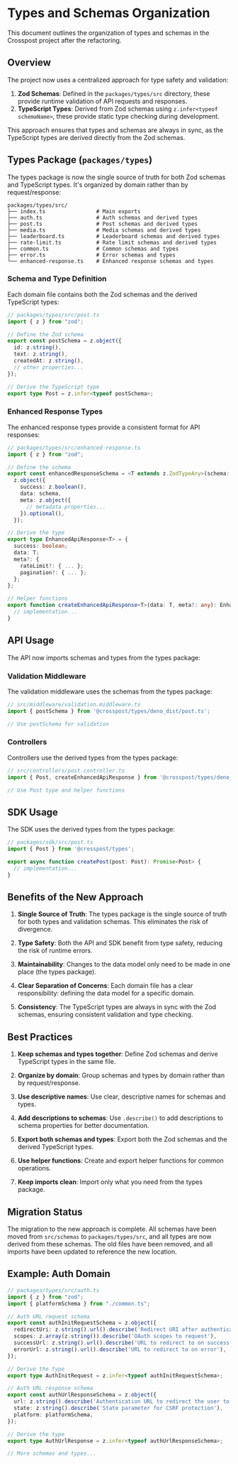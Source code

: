 # Types and Schemas Organization

This document outlines the organization of types and schemas in the Crosspost project after the refactoring.

## Overview

The project now uses a centralized approach for type safety and validation:

1. **Zod Schemas**: Defined in the `packages/types/src` directory, these provide runtime validation of API requests and responses.
2. **TypeScript Types**: Derived from Zod schemas using `z.infer<typeof schemaName>`, these provide static type checking during development.

This approach ensures that types and schemas are always in sync, as the TypeScript types are derived directly from the Zod schemas.

## Types Package (`packages/types`)

The types package is now the single source of truth for both Zod schemas and TypeScript types. It's organized by domain rather than by request/response:

```
packages/types/src/
├── index.ts                # Main exports
├── auth.ts                 # Auth schemas and derived types
├── post.ts                 # Post schemas and derived types
├── media.ts                # Media schemas and derived types
├── leaderboard.ts          # Leaderboard schemas and derived types
├── rate-limit.ts           # Rate limit schemas and derived types
├── common.ts               # Common schemas and types
├── error.ts                # Error schemas and types
└── enhanced-response.ts    # Enhanced response schemas and types
```

### Schema and Type Definition

Each domain file contains both the Zod schemas and the derived TypeScript types:

```typescript
// packages/types/src/post.ts
import { z } from "zod";

// Define the Zod schema
export const postSchema = z.object({
  id: z.string(),
  text: z.string(),
  createdAt: z.string(),
  // other properties...
});

// Derive the TypeScript type
export type Post = z.infer<typeof postSchema>;
```

### Enhanced Response Types

The enhanced response types provide a consistent format for API responses:

```typescript
// packages/types/src/enhanced-response.ts
import { z } from "zod";

// Define the schema
export const enhancedResponseSchema = <T extends z.ZodTypeAny>(schema: T) => 
  z.object({
    success: z.boolean(),
    data: schema,
    meta: z.object({
      // metadata properties...
    }).optional(),
  });

// Derive the type
export type EnhancedApiResponse<T> = {
  success: boolean;
  data: T;
  meta?: {
    rateLimit?: { ... };
    pagination?: { ... };
  };
};

// Helper functions
export function createEnhancedApiResponse<T>(data: T, meta?: any): EnhancedApiResponse<T> {
  // implementation...
}
```

## API Usage

The API now imports schemas and types from the types package:

### Validation Middleware

The validation middleware uses the schemas from the types package:

```typescript
// src/middleware/validation.middleware.ts
import { postSchema } from '@crosspost/types/deno_dist/post.ts';

// Use postSchema for validation
```

### Controllers

Controllers use the derived types from the types package:

```typescript
// src/controllers/post.controller.ts
import { Post, createEnhancedApiResponse } from '@crosspost/types/deno_dist/post.ts';

// Use Post type and helper functions
```

## SDK Usage

The SDK uses the derived types from the types package:

```typescript
// packages/sdk/src/post.ts
import { Post } from '@crosspost/types';

export async function createPost(post: Post): Promise<Post> {
  // implementation...
}
```

## Benefits of the New Approach

1. **Single Source of Truth**: The types package is the single source of truth for both types and validation schemas. This eliminates the risk of divergence.

2. **Type Safety**: Both the API and SDK benefit from type safety, reducing the risk of runtime errors.

3. **Maintainability**: Changes to the data model only need to be made in one place (the types package).

4. **Clear Separation of Concerns**: Each domain file has a clear responsibility: defining the data model for a specific domain.

5. **Consistency**: The TypeScript types are always in sync with the Zod schemas, ensuring consistent validation and type checking.

## Best Practices

1. **Keep schemas and types together**: Define Zod schemas and derive TypeScript types in the same file.

2. **Organize by domain**: Group schemas and types by domain rather than by request/response.

3. **Use descriptive names**: Use clear, descriptive names for schemas and types.

4. **Add descriptions to schemas**: Use `.describe()` to add descriptions to schema properties for better documentation.

5. **Export both schemas and types**: Export both the Zod schemas and the derived TypeScript types.

6. **Use helper functions**: Create and export helper functions for common operations.

7. **Keep imports clean**: Import only what you need from the types package.

## Migration Status

The migration to the new approach is complete. All schemas have been moved from `src/schemas` to `packages/types/src`, and all types are now derived from these schemas. The old files have been removed, and all imports have been updated to reference the new location.

## Example: Auth Domain

```typescript
// packages/types/src/auth.ts
import { z } from "zod";
import { platformSchema } from "./common.ts";

// Auth URL request schema
export const authInitRequestSchema = z.object({
  redirectUri: z.string().url().describe('Redirect URI after authentication'),
  scopes: z.array(z.string()).describe('OAuth scopes to request'),
  successUrl: z.string().url().describe('URL to redirect to on success'),
  errorUrl: z.string().url().describe('URL to redirect to on error'),
});

// Derive the type
export type AuthInitRequest = z.infer<typeof authInitRequestSchema>;

// Auth URL response schema
export const authUrlResponseSchema = z.object({
  url: z.string().describe('Authentication URL to redirect the user to'),
  state: z.string().describe('State parameter for CSRF protection'),
  platform: platformSchema,
});

// Derive the type
export type AuthUrlResponse = z.infer<typeof authUrlResponseSchema>;

// More schemas and types...
